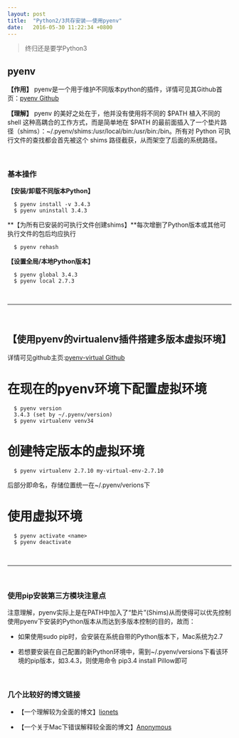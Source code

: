 ```yaml
---
layout: post
title:  "Python2/3共存安装——使用pyenv"
date:   2016-05-30 11:22:34 +0800
---
```

> 终归还是要学Python3

## pyenv

**【作用】**  pyenv是一个用于维护不同版本python的插件，详情可见其Github首页：[pyenv Github](https://github.com/yyuu/pyenv#homebrew-on-mac-os-x)

**【理解】**  pyenv 的美好之处在于，他并没有使用将不同的 $PATH 植入不同的 shell 这种高耦合的工作方式，而是简单地在 $PATH 的最前面插入了一个垫片路径（shims）：~/.pyenv/shims:/usr/local/bin:/usr/bin:/bin。所有对 Python 可执行文件的查找都会首先被这个 shims 路径截获，从而架空了后面的系统路径。


<br />

### 基本操作

**【安装/卸载不同版本Python】**

      $ pyenv install -v 3.4.3
      $ pyenv uninstall 3.4.3

**【为所有已安装的可执行文件创建shims】**每次增删了Python版本或其他可执行文件的包后均应执行

      $ pyenv rehash

**【设置全局/本地Python版本】**

      $ pyenv global 3.4.3
      $ pyenv local 2.7.3

<br />

---

<br />

## 【使用pyenv的virtualenv插件搭建多版本虚拟环境】

详情可见github主页:[pyenv-virtual Github](https://github.com/yyuu/pyenv-virtualenv)


# 在现在的pyenv环境下配置虚拟环境

      $ pyenv version
      3.4.3 (set by ~/.pyenv/version)
      $ pyenv virtualenv venv34

# 创建特定版本的虚拟环境

      $ pyenv virtualenv 2.7.10 my-virtual-env-2.7.10

后部分即命名，存储位置统一在~/.pyenv/verions下

# 使用虚拟环境

      $ pyenv activate <name>
      $ pyenv deactivate

<br />

---

<br />

### 使用pip安装第三方模块注意点

注意理解，pyenv实际上是在PATH中加入了“垫片”(Shims)从而使得可以优先控制使用pyenv下安装的Python版本从而达到多版本控制的目的，故而：

* 如果使用sudo pip时，会安装在系统自带的Python版本下，Mac系统为2.7

* 若想要安装在自己配置的新Python环境中，需到~/.pyenv/versions下看该环境的pip版本，如3.4.3，则使用命令 pip3.4 install Pillow即可

<br />

### 几个比较好的博文链接

* 【一个理解较为全面的博文】[lionets](http://my.oschina.net/lionets/blog/267469)

* 【一个关于Mac下错误解释较全面的博文】[Anonymous](http://www.codeweblog.com/%E8%AE%B0%E5%BD%95mac%E4%B8%8B%E5%AE%89%E8%A3%85pyenv%E6%97%B6%E6%89%80%E9%81%87%E5%88%B0%E7%9A%84%E9%97%AE%E9%A2%98/)
